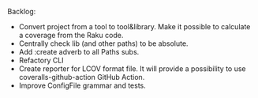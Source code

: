Backlog:
* Convert project from a tool to tool&library. Make it possible to calculate a coverage from the Raku code.
* Centrally check lib (and other paths) to be absolute.
* Add :create adverb to all Paths subs.
* Refactory CLI
* Create reporter for LCOV format file. It will provide a possibility to use coveralls-github-action GitHub Action.
* Improve ConfigFile grammar and tests.
